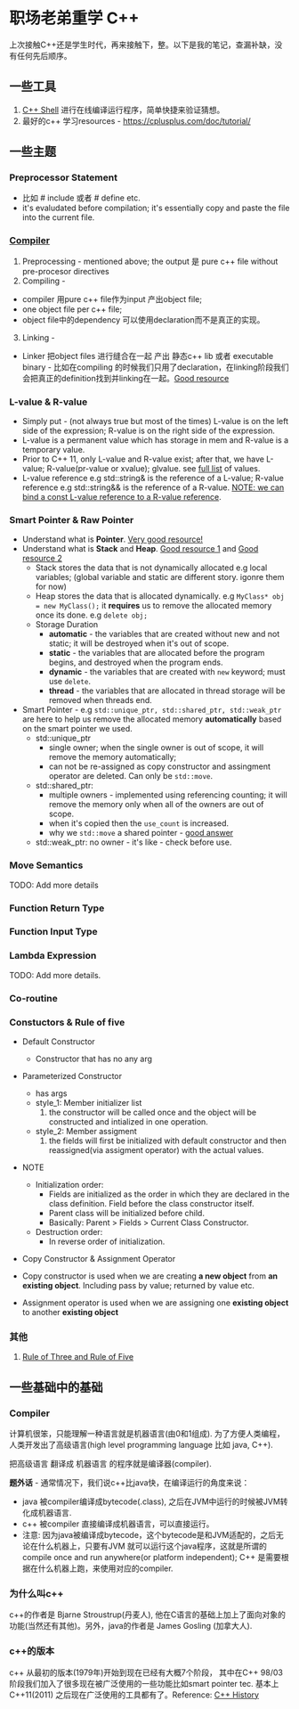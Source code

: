 # 职场老弟重学 C++
上次接触C++还是学生时代，再来接触下，整。以下是我的笔记，查漏补缺，没有任何先后顺序。

## 一些工具
1. [C++ Shell](https://cpp.sh/) 进行在线编译运行程序，简单快捷来验证猜想。
2. 最好的c++ 学习resources -  https://cplusplus.com/doc/tutorial/

## 一些主题
### Preprocessor Statement 
* 比如 # include 或者 # define etc. 
* it's evaludated before compilation; it's essentially copy and paste the file into the current file.
### [Compiler](https://stackoverflow.com/questions/6264249/how-does-the-compilation-linking-process-work#) 
1. Preprocessing - mentioned above; the output 是 pure c++ file without pre-procesor directives
2. Compiling - 
  * compiler 用pure c++ file作为input 产出object file; 
  * one object file per c++ file;  
  * object file中的dependency 可以使用declaration而不是真正的实现。
3. Linking - 
  * Linker 把object files 进行缝合在一起 产出 静态c++ lib 或者 executable binary - 比如在compiling 的时候我们只用了declaration，在linking阶段我们会把真正的definition找到并linking在一起。[Good resource](https://stackoverflow.com/questions/3368121/how-does-a-c-c-compiler-find-the-definitions-of-prototypes-in-header-files)
### L-value & R-value 
* Simply put - (not always true but most of the times) L-value is on the left side of the expression; R-value is on the right side of the expression.
* L-value is a permanent value which has storage in mem and R-value is a temporary value.
* Prior to C++ 11, only L-value and R-value exist; after that, we have L-value; R-value(pr-value or xvalue); glvalue. see [full list](https://en.cppreference.com/w/cpp/language/value_category) of values.
* L-value reference e.g std::string& is the reference of a L-value; R-value reference e.g std::string&& is the reference of a R-value. [NOTE: we can bind a const L-value reference to a R-value reference](https://stackoverflow.com/questions/40873500/binding-rvalue-to-const-lvalue-reference).
### Smart Pointer & Raw Pointer 
* Understand what is **Pointer**. [Very good resource!](https://cplusplus.com/doc/tutorial/pointers/)
* Understand what is **Stack** and **Heap**. [Good resource 1](https://courses.engr.illinois.edu/cs225/fa2022/resources/stack-heap/#:~:text=stack%20%3A%20stores%20local%20variables,stores%20the%20code%20being%20executed) and [Good resource 2](https://www.cs.fsu.edu/~myers/c++/notes/dma.html)
  * Stack stores the data that is not dynamically allocated e.g local variables; (global variable and static are different story. igonre them for now)
  * Heap stores the data that is allocated dynamically. e.g `MyClass* obj = new MyClass();` it **requires** us to remove the allocated memory once its done. e.g `delete obj;`
  * Storage Duration
    * **automatic** - the variables that are created without new and not static; it will be destroyed when it's out of scope.
    * **static** - the variables that are allocated before the program begins, and destroyed when the program ends.
    * **dynamic** - the variables that are created with `new` keyword; must use `delete`.
    * **thread** - the variables that are allocated in thread storage will be removed when threads end.
* Smart Pointer - e.g `std::unique_ptr, std::shared_ptr, std::weak_ptr` are here to help us remove the allocated memory **automatically** based on the smart pointer we used.
  * std::unique_ptr
    * single owner; when the single owner is out of scope, it will remove the memory automatically;
    * can not be re-assigned as copy constructor and assingment operator are deleted. Can only be `std::move`.
  * std::shared_ptr:
    * multiple owners - implemented using referencing counting; it will remove the memory only when all of the owners are out of scope.
    * when it's copied then the `use_count` is increased.
    * why we `std::move` a shared pointer - [good answer](https://stackoverflow.com/questions/41871115/why-would-i-stdmove-an-stdshared-ptr)
  * std::weak_ptr: no owner - it's like - check before use.
 
### Move Semantics 
TODO: Add more details
### Function Return Type
### Function Input Type 
### Lambda Expression
TODO: Add more details.
### Co-routine  
### Constuctors & Rule of five
* Default Constructor 
  * Constructor that has no any arg 
* Parameterized Constructor 
  * has args
  * style_1: Member initializer list 
    1. the constructor will be called once and the object will be constructed and intialized in one operation.    
  * style_2: Member assigment
    1. the fields will first be initialized with default constructor and then reassigned(via assigment operator) with the actual values.
* NOTE
  * Initialization order: 
    * Fields are initialized as the order in which they are declared in the class definition. Field before the class constructor itself.
    * Parent class will be initialized before child.
    * Basically: Parent > Fields > Current Class Constructor.
  * Destruction order: 
    * In reverse order of initialization.

* Copy Constructor & Assignment Operator 
 * Copy constructor is used when we are creating **a new object** from **an existing object**. Including pass by value; returned by value etc.
 * Assignment operator is used when we are assigning one **existing object** to another **existing object** 

### 其他
1. [Rule of Three and Rule of Five](https://en.wikipedia.org/wiki/Rule_of_three_%28C++_programming%29)


## 一些基础中的基础
### Compiler
计算机很笨，只能理解一种语言就是机器语言(由0和1组成). 为了方便人类编程，人类开发出了高级语言(high level programming language 比如 java, C++). 

把高级语言 翻译成 机器语言 的程序就是编译器(compiler).

**题外话** - 通常情况下，我们说c++比java快，在编译运行的角度来说： 
* java 被compiler编译成bytecode(.class), 之后在JVM中运行的时候被JVM转化成机器语言.
* c++ 被compiler 直接编译成机器语言，可以直接运行。
* 注意: 因为java被编译成bytecode，这个bytecode是和JVM适配的，之后无论在什么机器上，只要有JVM 就可以运行这个java程序，这就是所谓的compile once and run anywhere(or platform independent); C++ 是需要根据在什么机器上跑，来使用对应的compiler.

### 为什么叫c++
c++的作者是 Bjarne Stroustrup(丹麦人), 他在C语言的基础上加上了面向对象的功能(当然还有其他)。另外，java的作者是 James Gosling (加拿大人).

### c++的版本
c++ 从最初的版本(1979年)开始到现在已经有大概7个阶段， 其中在C++ 98/03阶段我们加入了很多现在被广泛使用的一些功能比如smart pointer tec. 基本上C++11(2011) 之后现在广泛使用的工具都有了。Reference: [C++ History](https://en.cppreference.com/w/cpp/language/history)
